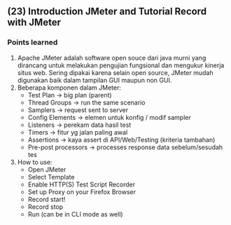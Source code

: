 ## (23) Introduction JMeter and Tutorial Record with JMeter

### Points learned
1. Apache JMeter adalah software open souce dari java murni yang dirancang untuk melakukan pengujian fungsional dan mengukur kinerja situs web. Sering dipakai karena selain open source, JMeter mudah digunakan baik dalam tampilan GUI maupun non GUI.
2. Beberapa komponen dalam JMeter:
	* Test Plan -> big plan (parent)
	* Thread Groups -> run the same scenario
	* Samplers -> request sent to server
	* Config Elements -> elemen untuk konfig / modif sampler
	* Listeners -> perekam data hasil test
	* Timers -> fitur yg jalan paling awal
	* Assertions -> kaya assert di API/Web/Testing (kriteria tambahan)
	* Pre-post processors -> processes response data sebelum/sesudah tes
3. How to use:
	* Open JMeter
	* Select Template
	* Enable HTTP(S) Test Script Recorder
	* Set up Proxy on your Firefox Browser
	* Record start!
	* Record stop
	* Run (can be in CLI mode as well)